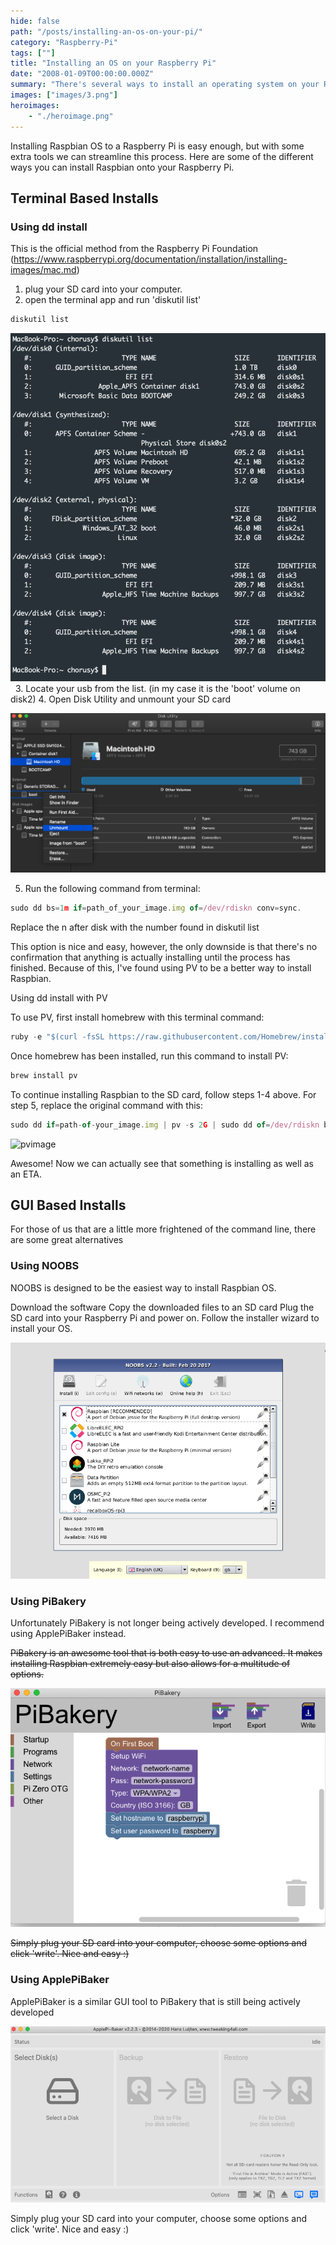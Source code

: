 ```yaml
---
hide: false
path: "/posts/installing-an-os-on-your-pi/"
category: "Raspberry-Pi"
tags: [""]
title: "Installing an OS on your Raspberry Pi"
date: "2008-01-09T00:00:00.000Z"
summary: "There's several ways to install an operating system on your Raspberry Pi - Here's how."
images: ["images/3.png"]
heroimages: 
    - "./heroimage.png"
---
```


Installing Raspbian OS to a Raspberry Pi is easy enough, but with some extra tools we can streamline this process. Here are some of the different ways you can install Raspbian onto your Raspberry Pi.

## Terminal Based Installs

### Using dd install

This is the official method from the Raspberry Pi Foundation (https://www.raspberrypi.org/documentation/installation/installing-images/mac.md)  

1. plug your SD card into your computer.
2. open the terminal app and run 'diskutil list'

```js
diskutil list
```

![heroimage](./terminal.png)[]()
&nbsp;
3. Locate your usb from the list. (in my case it is the 'boot' volume on disk2)
4. Open Disk Utility and unmount your SD card

![diskutility](./diskutility.png)[]()

5. Run the following command from terminal: 
```js
sudo dd bs=1m if=path_of_your_image.img of=/dev/rdiskn conv=sync. 
```
Replace the n after disk with the number found in diskutil list

This option is nice and easy, however, the only downside is that there's no confirmation that anything is actually installing until the process has finished. Because of this, I've found using PV to be a better way to install Raspbian.

Using dd install with PV

To use PV, first install homebrew with this terminal command: 
```js
ruby -e "$(curl -fsSL https://raw.githubusercontent.com/Homebrew/install/master/install)" < /dev/null 2> /dev/null
```

Once homebrew has been installed, run this command to install PV: 
```js
brew install pv
```

To continue installing Raspbian to the SD card, follow steps 1-4 above. For step 5, replace the original command with this: 
```js
sudo dd if=path-of-your_image.img | pv -s 2G | sudo dd of=/dev/rdiskn bs=1m
```

![pvimage](./pvimage.png)[]()

Awesome! Now we can actually see that something is installing as well as an ETA.

## GUI Based Installs

For those of us that are a little more frightened of the command line, there are some great alternatives

### Using NOOBS

NOOBS is designed to be the easiest way to install Raspbian OS.

Download the software
Copy the downloaded files to an SD card
Plug the SD card into your Raspberry Pi and power on.
Follow the installer wizard to install your OS.

![noobs](./noobs.png)[]()

### Using PiBakery

Unfortunately PiBakery is not longer being actively developed. I recommend using ApplePiBaker instead.


~~PiBakery is an awesome tool that is both easy to use an advanced. It makes installing Raspbian extremely easy but also allows for a multitude of options.~~

![pibakery](./pibakery.png)[]()

~~Simply plug your SD card into your computer, choose some options and click 'write'. Nice and easy :)~~

### Using ApplePiBaker

ApplePiBaker is a similar GUI tool to PiBakery that is still being actively developed 

![applepibaker](./applepibaker.png)[]()

Simply plug your SD card into your computer, choose some options and click 'write'. Nice and easy :)
